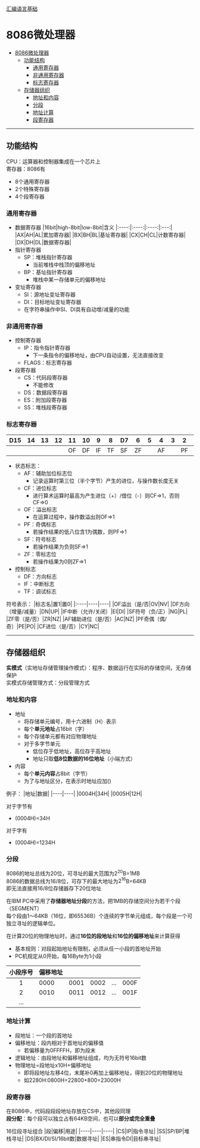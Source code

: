 [汇编语言基础](../汇编语言设计.md)
# 8086微处理器
<!-- TOC -->

- [8086微处理器](#8086微处理器)
  - [功能结构](#功能结构)
    - [通用寄存器](#通用寄存器)
    - [非通用寄存器](#非通用寄存器)
    - [标志寄存器](#标志寄存器)
  - [存储器组织](#存储器组织)
    - [地址和内容](#地址和内容)
    - [分段](#分段)
    - [地址计算](#地址计算)
    - [段寄存器](#段寄存器)

<!-- /TOC -->
---
## 功能结构
CPU：运算器和控制器集成在一个芯片上  
寄存器：8086有
* 8个通用寄存器
* 2个特殊寄存器
* 4个段寄存器

### 通用寄存器
* 数据寄存器
  |16bit|high-8bit|low-8bit|含义
  |:----:|:----:|:----:|:---:|
  |AX|AH|AL|累加寄存器|
  |BX|BH|BL|基址寄存器|
  |CX|CH|CL|计数寄存器|
  |DX|DH|DL|数据寄存器|
* 指针寄存器
  * SP：堆栈指针寄存器
    * 当前堆栈中栈顶的偏移地址
  * BP：基址指针寄存器
    * 堆栈中某一存储单元的偏移地址
* 变址寄存器
  * SI：源地址变址寄存器
  * DI：目标地址变址寄存器
  * 在字符串操作中SI、DI具有自动增/减量的功能

### 非通用寄存器
* 控制寄存器
  * IP：指令指针寄存器
    * 下一条指令的偏移地址，由CPU自动设置，无法直接改变
  * FLAGS：标志寄存器
* 段寄存器
  * CS：代码段寄存器
    * 不能修改
  * DS：数据段寄存器
  * ES：附加段寄存器
  * SS：堆栈段寄存器

### 标志寄存器

|D15|14|13|12|11|10|9|8|D7|6|5|4|3|2|1|0|
|----|----|----|----|----|----|----|----|----|----|----|----|----|----|----|----|
|||||OF|DF|IF|TF|SF|ZF||AF||PF||CF|

* 状态标志：
  * AF：辅助加位标志位
    * 记录运算时第三位（半个字节）产生的进位，与操作数长度无关
  * CF：进位标志
    * 进行算术运算时最高为产生进位（+）/借位（-）则CF=>1，否则CF=>0
  * OF：溢出标志
    * 在运算过程中，操作数溢出则OF=>1
  * PF：奇偶标志
    * 若操作结果的低八位含1为偶数，则PF=>1
  * SF：符号标志
    * 若操作结果为负则SF=>1
  * ZF：零标志位
    * 若操作结果为0则ZF=>1
* 控制标志
  * DF：方向标志
  * IF：中断标志
  * TF：调试标志

符号表示：
|标志名|置1|置0|
|:----|----|----|
|OF溢出（是/否|OV|NV|
|DF方向（增量/减量）|DN|UP|
|IF中断（允许/关闭）|EI|DI|
|SF符号（负/正）|NG|PL|
|ZF零（是/否）|ZR|NZ|
|AF辅助进位（是/否）|AC|NZ|
|PF奇偶（偶/奇）|PE|PO|
|CF进位（是/否）|CY|NC|

---
## 存储器组织
**实模式**（实地址存储管理操作模式）：程序、数据运行在实际的存储空间，无存储保护  
实模式存储管理方式：分段管理方式

### 地址和内容
* 地址
  * 将存储单元编号，用十六进制（H）表示
  * 每个**单元地址**占16bit（字）
  * 每个存储单元都有对应物理地址
  * 对于多字节单元
    * 低位存于低地址，高位存于高地址
    * 地址只取**低8位数据的16位地址**（小端方式）
* 内容
  * 每个**单元内容**占8bit（字节）
  * 为了与地址区分，在表示时地址应加()
  
例子：
|地址|数据|
|----|----|
|0004H|34H|
|0005H|12H|

对于字节有  
* (0004H)=34H
  
对于字有
* (0004H)=1234H

### 分段
8086的地址总线为20位，可寻址的最大范围为$2^{20}$B=1MB  
8086的数据总线为16/8位，可存下的最大地址为$2^{16}$B=64KB  
即无法直接用16/8位存储器存下20位地址

在IBM PC中采用了**存储器地址分段**的方法，把1MB的存储空间分为若干个段（SEGMENT）  
每个段由1～64KB（16位，即65536B）个连续的字节单元组成，每个段是一个可独立寻址的逻辑单位。

在计算20位的物理地址时，通过**16位的段地址**和**16位的偏移地址**来计算获得

* 基本规则：对段起始地址有限制，必须从任一小段的首地址开始
* PC机规定从0开始，每16Byte为1小段

|小段序号|偏移地址|||||
|:----:|----|----|----|----|----|
|1|0000|0001|0002|...|000F|
|2|0010|0011|0012|...|001F|
|...||||||

### 地址计算
* 段地址：一个段的首地址
* 偏移地址：段内相对于首地址的偏移值
  * 若偏移量为0FFFFH，即为段末
* 逻辑地址：由段地址和偏移地址组成，均为无符号16bit数
* 物理地址=段地址x10H+偏移地址
  * 即将段地址左移4位，末尾补0再加上偏移地址，得到20位的物理地址
  * 如2280H:0800H=22800+800=23000H

### 段寄存器
在8086中，代码段段段地址存放在CS中，其他段同理  
**段分配**：每个段可以独立占有64KB空间，也可以**部分或完全重叠**

16位段寻址组合
|段|偏移|用途|
|----|----|----|
|CS|IP|指令寻址|
|SS|SP/BP|堆栈寻址|
|DS|BX/DI/SI/16bit数|数据寻址|
|ES|串指令DI|目标串寻址|